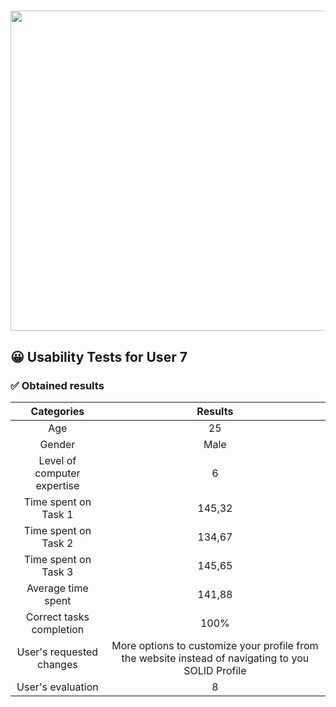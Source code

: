 # <img src="https://user-images.githubusercontent.com/91057639/218590043-d4243147-e5c0-4f7b-8fed-12ed8d290490.png" width="1024" height="512">

## 😀 Usability Tests for User 7

### ✅ Obtained results

|             Categories              |                      Results                      |
|:-----------------------------------:|:-------------------------------------------------:|
|                 Age                 |                        25                         |
|                Gender               |                       Male                        |
|     Level of computer expertise     |                        6                          |
|         Time spent on Task 1        |                      145,32                       |
|         Time spent on Task 2        |                      134,67                       |
|         Time spent on Task 3        |                      145,65                       |
|          Average time spent         |                      141,88                       |
|       Correct tasks completion      |                       100%                        |
|      User's requested changes       | More options to customize your profile from the website instead of navigating to you SOLID Profile |
|          User's evaluation          |                         8                         |